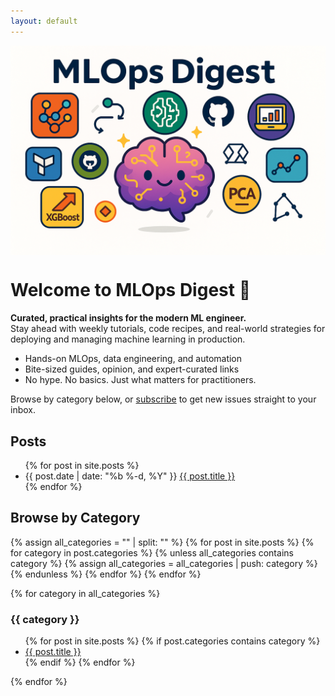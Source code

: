 ```yaml
---
layout: default
---
```


<p>
  <img src="/assets/banner/bannerv3.png" width="600px" alt="MLOps Lifecycle" style="display: block; margin: 0 auto;" />
</p>

# Welcome to MLOps Digest 🧠

**Curated, practical insights for the modern ML engineer.**  
Stay ahead with weekly tutorials, code recipes, and real-world strategies for deploying and managing machine learning in production.

- Hands-on MLOps, data engineering, and automation
- Bite-sized guides, opinion, and expert-curated links
- No hype. No basics. Just what matters for practitioners.

Browse by category below, or [subscribe](/subscribe) to get new issues straight to your inbox.

<h2>Posts</h2>
<ul>
  {% for post in site.posts %}
    <li>
      <span class="post-meta">{{ post.date | date: "%b %-d, %Y" }}</span>
      <a href="{{ post.url }}">{{ post.title }}</a>
    </li>
  {% endfor %}
</ul>

<h2>Browse by Category</h2>

{% assign all_categories = "" | split: "" %}
{% for post in site.posts %}
  {% for category in post.categories %}
    {% unless all_categories contains category %}
      {% assign all_categories = all_categories | push: category %}
    {% endunless %}
  {% endfor %}
{% endfor %}

{% for category in all_categories %}
  <h3>{{ category }}</h3>
  <ul>
    {% for post in site.posts %}
      {% if post.categories contains category %}
        <li><a href="{{ post.url }}">{{ post.title }}</a></li>
      {% endif %}
    {% endfor %}
  </ul>
{% endfor %}